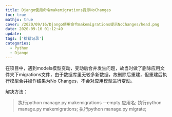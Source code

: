 ```yaml
---
title: Django使用命令makemigrations提示NoChanges
toc: true
mathjx: true
cover: /2020/09/16/Django使用命令makemigrations提示NoChanges/head.png
date: 2020-09-16 01:12:49
update:
tags: ['排错记录']
categories:
  - Python
  - Django
---
```


在项目中，遇到models模型变动，变动后合并发生问题，故当时做了删除应用文件夹下migrations文件，由于数据库里无较多新数据，故删除后重建，但重建后执行模型合并操作结果为No Changes，不会对应用模型进行变动。

解决方法：

>执行python manage.py makemigrations --empty 应用名;
>执行python manage.py makemigrations;
>执行python manage.py migrate;
